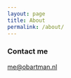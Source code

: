 ```yaml
---
layout: page
title: About
permalink: /about/
---
```


### Contact me

[me@obartman.nl](mailto:me@obartman.nl)
